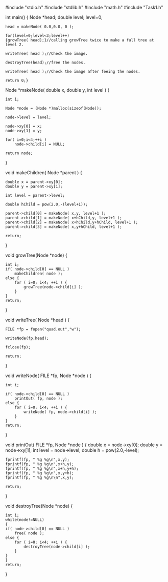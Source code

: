 
#include "stdio.h"
#include "stdlib.h"
#include "math.h"
#include "Task1.h"


int main()
{   Node *head;
    double level;
    level=0;
    
    head = makeNode( 0.0,0.0, 0 );
    
    for(level=0;level<3;level++)
    {growTree( head);}//calling growTree twice to make a full tree at level 2.
    
    writeTree( head );//Check the image.
    
    destroyTree(head);//free the nodes.
    
    writeTree( head );//Check the image after feeing the nodes.
    
    return 0;}



Node *makeNode( double x, double y, int level ) {
    
    int i;
    
    Node *node = (Node *)malloc(sizeof(Node));
    
    node->level = level;
    
    node->xy[0] = x;
    node->xy[1] = y;
    
    for( i=0;i<4;++i )
        node->child[i] = NULL;
    
    return node;
}

void makeChildren( Node *parent ) {
    
    double x = parent->xy[0];
    double y = parent->xy[1];
    
    int level = parent->level;
    
    double hChild = pow(2.0,-(level+1));
    
    parent->child[0] = makeNode( x,y, level+1 );
    parent->child[1] = makeNode( x+hChild,y, level+1 );
    parent->child[2] = makeNode( x+hChild,y+hChild, level+1 );
    parent->child[3] = makeNode( x,y+hChild, level+1 );
    
    return;
}

void growTree(Node *node)
{
    
    int i;
    if( node->child[0] == NULL )
        makeChildren( node );
    else {
        for ( i=0; i<4; ++i ) {
            growTree(node->child[i] );
        }
    }
    return;
}

void writeTree( Node *head ) {
    
    FILE *fp = fopen("quad.out","w");
    
    writeNode(fp,head);
    
    fclose(fp);
    
    return;
}

void writeNode( FILE *fp, Node *node ) {
    
    int i;
    
    if( node->child[0] == NULL )
        printOut( fp, node );
    else {
        for ( i=0; i<4; ++i ) {
            writeNode( fp, node->child[i] );
        }
    }
    return;
}


void printOut( FILE *fp, Node *node ) {
    double x = node->xy[0];
    double y = node->xy[1];
    int level = node->level;
    double h = pow(2.0,-level);
    
    fprintf(fp, " %g %g\n",x,y);
    fprintf(fp, " %g %g\n",x+h,y);
    fprintf(fp, " %g %g\n",x+h,y+h);
    fprintf(fp, " %g %g\n",x,y+h);
    fprintf(fp, " %g %g\n\n",x,y);
    
    return;
}


void destroyTree(Node *node)
{
    
    int i;
    while(node!=NULL)
    {
    if( node->child[0] == NULL )
        free( node );
    else {
        for ( i=0; i<4; ++i ) {
            destroyTree(node->child[i] );
        }
    }
    }
    return;
}




